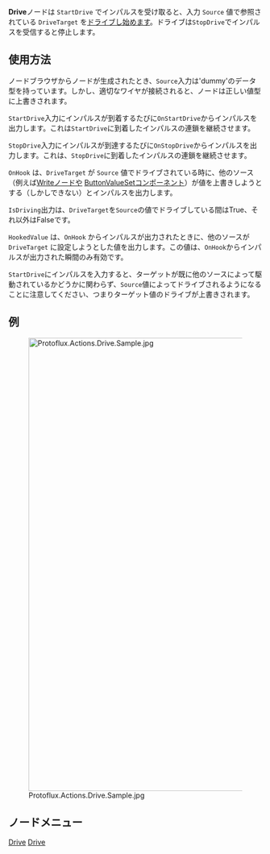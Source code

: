 <languages></languages>

**Drive**ノードは `StartDrive` でインパルスを受け取ると、入力 `Source`
値で参照されている `DriveTarget`
を[ドライブし始めます](Drive/ja "wikilink")。ドライブは`StopDrive`でインパルスを受信すると停止します。

## 使用方法

ノードブラウザからノードが生成されたとき、`Source`入力は'dummy'のデータ型を持っています。しかし、適切なワイヤが接続されると、ノードは正しい値型に上書きされます。

`StartDrive`入力にインパルスが到着するたびに`OnStartDrive`からインパルスを出力します。これは`StartDrive`に到着したインパルスの連鎖を継続させます。

`StopDrive`入力にインパルスが到達するたびに`OnStopDrive`からインパルスを出力します。これは、`StopDrive`に到着したインパルスの連鎖を継続させます。

`OnHook` は、`DriveTarget` が `Source`
値でドライブされている時に、他のソース（例えば[Writeノードや](Write_(Protoflux_node)/ja "wikilink")
[ButtonValueSetコンポーネント](ButtonValueSet_(Component) "wikilink")）が値を上書きしようとする（しかしできない）とインパルスを出力します。

`IsDriving`出力は、`DriveTarget`を`Source`の値でドライブしている間はTrue、それ以外はFalseです。

`HookedValue` は、`OnHook`
からインパルスが出力されたときに、他のソースが `DriveTarget`
に設定しようとした値を出力します。この値は、`OnHook`からインパルスが出力された瞬間のみ有効です。

`StartDrive`にインパルスを入力すると、ターゲットが既に他のソースによって駆動されているかどうかに関わらず、`Source`値によってドライブされるようになることに注意してください、つまりターゲット値のドライブが上書きされます。

## 例

<figure>
<img src="Protoflux.Actions.Drive.Sample.jpg" title="Protoflux.Actions.Drive.Sample.jpg" width="900" alt="Protoflux.Actions.Drive.Sample.jpg" /><figcaption aria-hidden="true">Protoflux.Actions.Drive.Sample.jpg</figcaption>
</figure>

## ノードメニュー

[Drive](Category:Protoflux{{#translation:}} "wikilink")
[Drive](Category:Protoflux{{#translation:}}:Actions{{#translation:}} "wikilink")